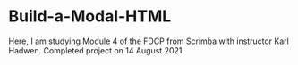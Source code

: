 # Build-a-Modal-HTML
Here, I am studying Module 4 of the FDCP from Scrimba with instructor Karl Hadwen.
Completed project on 14 August 2021.